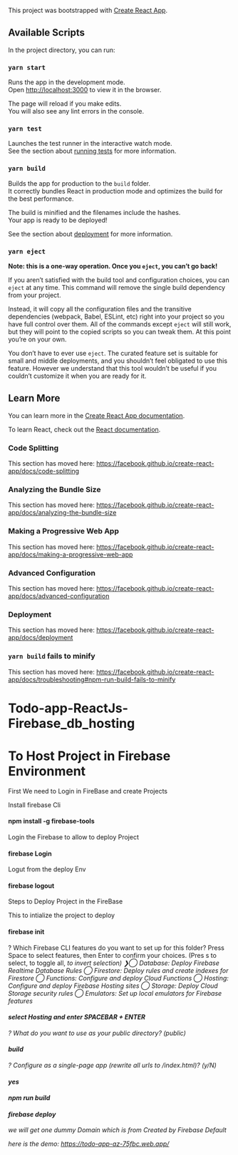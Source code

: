 This project was bootstrapped with [Create React App](https://github.com/facebook/create-react-app).

## Available Scripts

In the project directory, you can run:

### `yarn start`

Runs the app in the development mode.<br />
Open [http://localhost:3000](http://localhost:3000) to view it in the browser.

The page will reload if you make edits.<br />
You will also see any lint errors in the console.

### `yarn test`

Launches the test runner in the interactive watch mode.<br />
See the section about [running tests](https://facebook.github.io/create-react-app/docs/running-tests) for more information.

### `yarn build`

Builds the app for production to the `build` folder.<br />
It correctly bundles React in production mode and optimizes the build for the best performance.

The build is minified and the filenames include the hashes.<br />
Your app is ready to be deployed!

See the section about [deployment](https://facebook.github.io/create-react-app/docs/deployment) for more information.

### `yarn eject`

**Note: this is a one-way operation. Once you `eject`, you can’t go back!**

If you aren’t satisfied with the build tool and configuration choices, you can `eject` at any time. This command will remove the single build dependency from your project.

Instead, it will copy all the configuration files and the transitive dependencies (webpack, Babel, ESLint, etc) right into your project so you have full control over them. All of the commands except `eject` will still work, but they will point to the copied scripts so you can tweak them. At this point you’re on your own.

You don’t have to ever use `eject`. The curated feature set is suitable for small and middle deployments, and you shouldn’t feel obligated to use this feature. However we understand that this tool wouldn’t be useful if you couldn’t customize it when you are ready for it.

## Learn More

You can learn more in the [Create React App documentation](https://facebook.github.io/create-react-app/docs/getting-started).

To learn React, check out the [React documentation](https://reactjs.org/).

### Code Splitting

This section has moved here: https://facebook.github.io/create-react-app/docs/code-splitting

### Analyzing the Bundle Size

This section has moved here: https://facebook.github.io/create-react-app/docs/analyzing-the-bundle-size

### Making a Progressive Web App

This section has moved here: https://facebook.github.io/create-react-app/docs/making-a-progressive-web-app

### Advanced Configuration

This section has moved here: https://facebook.github.io/create-react-app/docs/advanced-configuration

### Deployment

This section has moved here: https://facebook.github.io/create-react-app/docs/deployment

### `yarn build` fails to minify

This section has moved here: https://facebook.github.io/create-react-app/docs/troubleshooting#npm-run-build-fails-to-minify

# Todo-app-ReactJs-Firebase_db_hosting

# To Host Project in Firebase Environment

First We need to Login in FireBase and create Projects 

Install firebase Cli 
#### npm install -g firebase-tools

Login the Firebase to allow to deploy Project
#### firebase Login

Logut from the deploy Env
#### firebase logout

Steps to Deploy Project in the FireBase

This to intialize the project to deploy
#### firebase init 

? Which Firebase CLI features do you want to set up for this folder? Press Space to select features, then Enter to confirm your choices. (Pres
s <space> to select, <a> to toggle all, <i> to invert selection)
❯◯ Database: Deploy Firebase Realtime Database Rules
 ◯ Firestore: Deploy rules and create indexes for Firestore
 ◯ Functions: Configure and deploy Cloud Functions
 ◯ Hosting: Configure and deploy Firebase Hosting sites
 ◯ Storage: Deploy Cloud Storage security rules
 ◯ Emulators: Set up local emulators for Firebase features

#### select Hosting and enter SPACEBAR + ENTER

? What do you want to use as your public directory? (public) 
#### build

? Configure as a single-page app (rewrite all urls to /index.html)? (y/N)
#### yes

#### npm run build

#### firebase deploy

we will get one dummy Domain which is from Created by Firebase Default

here is the demo: https://todo-app-az-75fbc.web.app/